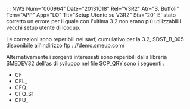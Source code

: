  :  : NWS Num="000964" Date="20131018" Rel="V3R2" Atr="S. Buffoli" Tem="APP" App="LO" Tit="Setup Utente su V3R2" Sts="20"
E' stato corretto un errore per il quale con l'ultima 3.2 non erano più utilizzabili i vecchi setup utente di loocup.

Le correzioni sono reperibili nel savf, cumulativo per la 3.2, SDST_B_005 disponibile all'indirizzo ftp : //demo.smeup.com/

Alternativamente i sorgenti interessati sono reperibili dalla libreria SMEDEV32 dell'as di sviluppo
nel file SCP_QRY sono i seguenti : 
-  CF
-  CFL_
-  CFQ.
-  CFQ_S1
-  CFU_

